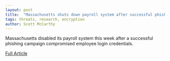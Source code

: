 ```yaml
---
layout: post
title:  "Massachusetts shuts down payroll system after successful phishing campaign"
tags: threats, research, encryption
author: Scott McCarthy
---
```


Massachusetts disabled its payroll system this week after a successful phishing campaign compromised employee login credentials.

<a href="https://statescoop.com/massachusetts-payroll-system-phishing-2024/">Full Article</a>